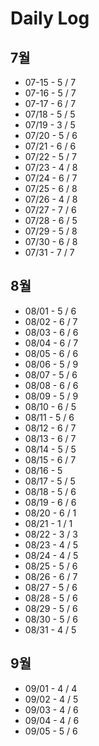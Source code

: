# Daily Log
## 7월
* 07-15 - 5 / 7
* 07-16 - 5 / 7
* 07-17 - 6 / 7
* 07/18 - 5 / 5
* 07/19 - 3 / 5
* 07/20 - 5 / 6
* 07/21 - 6 / 6
* 07/22 - 5 / 7
* 07/23 - 4 / 8
* 07/24 - 6 / 7
* 07/25 - 6 / 8
* 07/26 - 4 / 8
* 07/27 - 7 / 6
* 07/28 - 6 / 5
* 07/29 - 5 / 8
* 07/30 - 6 / 8
* 07/31 - 7 / 7

## 8월
* 08/01 - 5 / 6
* 08/02 - 6 / 7
* 08/03 - 6 / 6
* 08/04 - 6 / 7
* 08/05 - 6 / 6
* 08/06 - 5 / 9
* 08/07 - 5 / 6
* 08/08 - 6 / 6
* 08/09 - 5 / 9
* 08/10 - 6 / 5
* 08/11 - 5 / 6
* 08/12 - 6 / 7
* 08/13 - 6 / 7
* 08/14 - 5 / 5
* 08/15 - 6 / 7
* 08/16 - 5
* 08/17 - 5 / 5
* 08/18 - 5 / 6
* 08/19 - 6 / 6
* 08/20 - 6 / 1
* 08/21 - 1 / 1
* 08/22 - 3 / 3
* 08/23 - 4 / 5
* 08/24 - 4 / 5
* 08/25 - 5 / 6
* 08/26 - 6 / 7
* 08/27 - 5 / 6
* 08/28 - 5 / 6
* 08/29 - 5 / 6
* 08/30 - 5 / 6
* 08/31 - 4 / 5

## 9월
* 09/01 - 4 / 4
* 09/02 - 4 / 5
* 09/03 - 4 / 6
* 09/04 - 4 / 6
* 09/05 - 5 / 6
